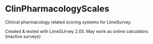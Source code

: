 # ClinPharmacologyScales
Clinical pharmacology related scoring systems for LimeSurvey.

Created & tested with LimeSUrvey 2.05.
May work as online calculators (inactive surveys)
